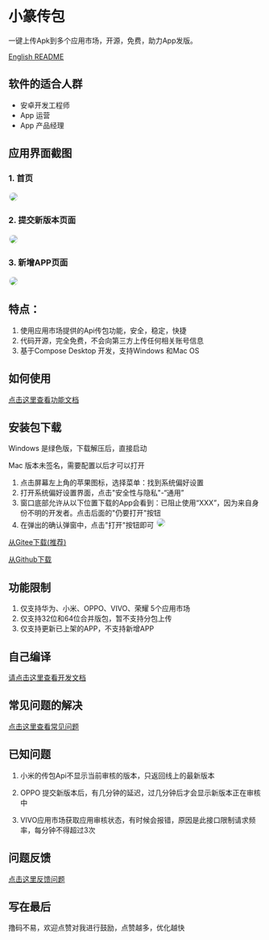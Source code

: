

# 小篆传包  

一键上传Apk到多个应用市场，开源，免费，助力App发版。

<a href="./doc/ENGLISH.md">English README</a>

## 软件的适合人群
- 安卓开发工程师
- App 运营
- App 产品经理


## 应用界面截图

### 1. 首页
<img src="./img/home.png" style="border:2px solid #f4f4f4;border-radius:10px"/>

### 2. 提交新版本页面
<img src="./img/submit.png" style="border:2px solid #f4f4f4;border-radius:10px"/>

### 3. 新增APP页面
<img src="./img/add.png"  style="border:2px solid #f4f4f4;border-radius:10px"/>

## 特点：

1. 使用应用市场提供的Api传包功能，安全，稳定，快捷
2. 代码开源，完全免费，不会向第三方上传任何相关账号信息
3. 基于Compose Desktop 开发，支持Windows 和Mac OS


## 如何使用
<a href="./doc/Instructions.md">点击这里查看功能文档</a>


## 安装包下载
Windows 是绿色版，下载解压后，直接启动

Mac 版本未签名，需要配置以后才可以打开

1. 点击屏幕左上角的苹果图标，选择菜单：找到系统偏好设置
2. 打开系统偏好设置界面，点击"安全性与隐私"-“通用”
3. 窗口底部允许从以下位置下载的App会看到：已阻止使用“XXX”，因为来自身份不明的开发者。点击后面的"仍要打开"按钮
4. 在弹出的确认弹窗中，点击"打开"按钮即可
   <img src="./img/macOpenError.png"  style="border:2px solid #f4f4f4;border-radius:10px"/>

<a href="https://gitee.com/xigong93/XiaoZhuan/releases">从Gitee下载(推荐)</a>

<a href="https://github.com/xigong93/XiaoZhuan/releases">从Github下载</a>

## 功能限制

1. 仅支持华为、小米、OPPO、VIVO、荣耀 5个应用市场
2. 仅支持32位和64位合并版包，暂不支持分包上传
3. 仅支持更新已上架的APP，不支持新增APP

## 自己编译
<a href="./doc/Develop.md">请点击这里查看开发文档</a>

## 常见问题的解决

<a href="./doc/TroubleShotting.md">点击这里查看常见问题</a>


## 已知问题
1. 小米的传包Api不显示当前审核的版本，只返回线上的最新版本

2. OPPO 提交新版本后，有几分钟的延迟，过几分钟后才会显示新版本正在审核中

3. VIVO应用市场获取应用审核状态，有时候会报错，原因是此接口限制请求频率，每分钟不得超过3次


## 问题反馈
<a href="./issues">点击这里反馈问题</a>


## 写在最后
撸码不易，欢迎点赞对我进行鼓励，点赞越多，优化越快